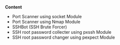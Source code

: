 **Content**
* Port Scanner using socket Module
* Port Scanner using Nmap Module
* SSHBot (SSH Brute Forcer)
* SSH root password collecter using pxssh Module
* SSH root password changer using pexpect Module